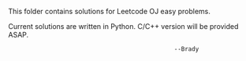 This folder contains solutions for Leetcode OJ easy problems.

Current solutions are written in Python. C/C++ version will be provided ASAP.

                                                   --Brady
